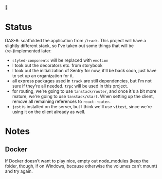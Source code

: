🫠

# Status
DAS-8: scaffolded the application from `/track`. This project will have a
slightly different stack, so I've taken out some things that will be
(re-)implemented later:
- `styled-components` will be replaced with `emotion`
- I took out the decorators etc. from storybook
- I took out the initialization of Sentry for now, it'll be back soon, just have
  to set up an organization for it.
- all express packages used in `track` are still dependencies, but I'm not sure
  if they're all needed. `trpc` will be used in this project.
- for routing, we're going to use `tanstack/router`, and once it's a bit more
  mature, we're going to use `tanstack/start`. When setting up the client,
  remove all remaining references to `react-router`.
- `jest` is installed on the server, but I think we'll use `vitest`, since we're
  using it on the client already as well.

# Notes
## Docker
If Docker doesn't want to play nice, empty out node_modules (keep the folder,
though, if on Windows, because otherwise the volumes can't mount) and try again.